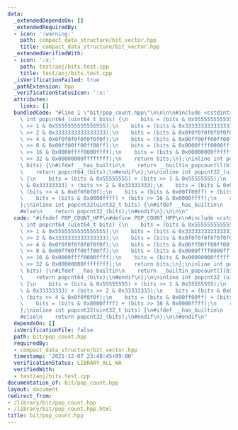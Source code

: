 ```yaml
---
data:
  _extendedDependsOn: []
  _extendedRequiredBy:
  - icon: ':warning:'
    path: compact_data_structure/bit_vector.hpp
    title: compact_data_structure/bit_vector.hpp
  _extendedVerifiedWith:
  - icon: ':x:'
    path: test/aoj/bits.test.cpp
    title: test/aoj/bits.test.cpp
  _isVerificationFailed: true
  _pathExtension: hpp
  _verificationStatusIcon: ':x:'
  attributes:
    links: []
  bundledCode: "#line 1 \"bit/pop_count.hpp\"\n\n\n\n#include <cstdint>\n\ninline\
    \ int popcnt64_(uint64_t bits) {\n    bits = (bits & 0x5555555555555555) + (bits\
    \ >> 1 & 0x5555555555555555);\n    bits = (bits & 0x3333333333333333) + (bits\
    \ >> 2 & 0x3333333333333333);\n    bits = (bits & 0x0f0f0f0f0f0f0f0f) + (bits\
    \ >> 4 & 0x0f0f0f0f0f0f0f0f);\n    bits = (bits & 0x00ff00ff00ff00ff) + (bits\
    \ >> 8 & 0x00ff00ff00ff00ff);\n    bits = (bits & 0x0000ffff0000ffff) + (bits\
    \ >> 16 & 0x0000ffff0000ffff);\n    bits = (bits & 0x00000000ffffffff) + (bits\
    \ >> 32 & 0x00000000ffffffff);\n    return bits;\n};\ninline int popcnt64(uint64_t\
    \ bits) {\n#ifdef __has_builtin\n    return __builtin_popcountll(bits);\n#else\n\
    \    return popcnt64_(bits);\n#endif\n};\n\ninline int popcnt32_(uint32_t bits)\
    \ {\n    bits = (bits & 0x55555555) + (bits >> 1 & 0x55555555);\n    bits = (bits\
    \ & 0x33333333) + (bits >> 2 & 0x33333333);\n    bits = (bits & 0x0f0f0f0f) +\
    \ (bits >> 4 & 0x0f0f0f0f);\n    bits = (bits & 0x00ff00ff) + (bits >> 8 & 0x00ff00ff);\n\
    \    bits = (bits & 0x0000ffff) + (bits >> 16 & 0x0000ffff);\n    return bits;\n\
    };\ninline int popcnt32(uint32_t bits) {\n#ifdef __has_builtin\n    return __builtin_popcount(bits);\n\
    #else\n    return popcnt32_(bits);\n#endif\n};\n\n\n"
  code: "#ifndef POP_COUNT_HPP\n#define POP_COUNT_HPP\n\n#include <cstdint>\n\ninline\
    \ int popcnt64_(uint64_t bits) {\n    bits = (bits & 0x5555555555555555) + (bits\
    \ >> 1 & 0x5555555555555555);\n    bits = (bits & 0x3333333333333333) + (bits\
    \ >> 2 & 0x3333333333333333);\n    bits = (bits & 0x0f0f0f0f0f0f0f0f) + (bits\
    \ >> 4 & 0x0f0f0f0f0f0f0f0f);\n    bits = (bits & 0x00ff00ff00ff00ff) + (bits\
    \ >> 8 & 0x00ff00ff00ff00ff);\n    bits = (bits & 0x0000ffff0000ffff) + (bits\
    \ >> 16 & 0x0000ffff0000ffff);\n    bits = (bits & 0x00000000ffffffff) + (bits\
    \ >> 32 & 0x00000000ffffffff);\n    return bits;\n};\ninline int popcnt64(uint64_t\
    \ bits) {\n#ifdef __has_builtin\n    return __builtin_popcountll(bits);\n#else\n\
    \    return popcnt64_(bits);\n#endif\n};\n\ninline int popcnt32_(uint32_t bits)\
    \ {\n    bits = (bits & 0x55555555) + (bits >> 1 & 0x55555555);\n    bits = (bits\
    \ & 0x33333333) + (bits >> 2 & 0x33333333);\n    bits = (bits & 0x0f0f0f0f) +\
    \ (bits >> 4 & 0x0f0f0f0f);\n    bits = (bits & 0x00ff00ff) + (bits >> 8 & 0x00ff00ff);\n\
    \    bits = (bits & 0x0000ffff) + (bits >> 16 & 0x0000ffff);\n    return bits;\n\
    };\ninline int popcnt32(uint32_t bits) {\n#ifdef __has_builtin\n    return __builtin_popcount(bits);\n\
    #else\n    return popcnt32_(bits);\n#endif\n};\n\n#endif\n"
  dependsOn: []
  isVerificationFile: false
  path: bit/pop_count.hpp
  requiredBy:
  - compact_data_structure/bit_vector.hpp
  timestamp: '2021-12-07 23:48:45+09:00'
  verificationStatus: LIBRARY_ALL_WA
  verifiedWith:
  - test/aoj/bits.test.cpp
documentation_of: bit/pop_count.hpp
layout: document
redirect_from:
- /library/bit/pop_count.hpp
- /library/bit/pop_count.hpp.html
title: bit/pop_count.hpp
---
```

